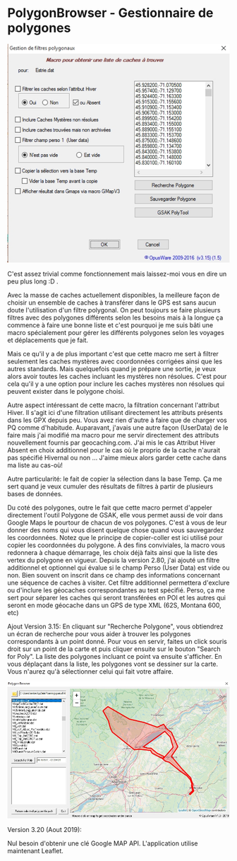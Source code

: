 # PolygonBrowser - Gestionnaire de polygones

![Ecran Principal](https://github.com/OpusTerra/PolygonBrowser/blob/main/PolyGestionPlusScreen.jpg?raw=true)

C'est assez trivial comme fonctionnement mais laissez-moi vous en dire un peu plus long :D .

Avec la masse de caches actuellement disponibles, la meilleure façon de choisir un ensemble de caches à transférer dans le GPS est sans aucun doute l'utilisation d'un filtre polygonal. On peut toujours se faire plusieurs filtres avec des polygones différents selon les besoins mais à la longue ça commence à faire une bonne liste et c'est pourquoi je me suis bâti une macro spécialement pour gérer les différents polygones selon les voyages et déplacements que je fait.

Mais ce qu'il y a de plus important c'est que cette macro me sert à filtrer seulement les caches mystères avec coordonnées corrigées ainsi que les autres standards. Mais quelquefois quand je prépare une sortie, je veux alors avoir toutes les caches incluant les mystères non résolues. C'est pour cela qu'il y a une option pour inclure les caches mystères non résolues qui peuvent exister dans le polygone choisi.

Autre aspect intéressant de cette macro, la filtration concernant l'attribut Hiver. Il s'agit ici d'une filtration utilisant directement les attributs présents dans les GPX depuis peu. Vous avez rien d'autre à faire que de charger vos PQ comme d'habitude. Auparavant, j'avais une autre façon (UserData) de le faire mais j'ai modifié ma macro pour me servir directement des attributs nouvellement fournis par geocaching.com. J'ai mis le cas Attribut Hiver Absent en choix additionnel pour le cas où le proprio de la cache n'aurait pas spécifié Hivernal ou non ... J'aime mieux alors garder cette cache dans ma liste au cas-où!

Autre particularité: le fait de copier la sélection dans la base Temp. Ça me sert quand je veux cumuler des résultats de filtres à partir de plusieurs bases de données.

Du coté des polygones, outre le fait que cette macro permet d'appeler directement l'outil Polygone de GSAK, elle vous permet aussi de voir dans Google Maps le pourtour de chacun de vos polygones. C'est à vous de leur donner des noms qui vous disent quelque chose quand vous sauvegardez les coordonnées. Notez que le principe de copier-coller est ici utilisé pour copier les coordonnées du polygone. À des fins conviviales, la macro vous redonnera à chaque démarrage, les choix déjà faits ainsi que la liste des vertex du polygone en vigueur.
Depuis la version 2.80, j'ai ajouté un filtre additionnel et optionnel qui évalue si le champ Perso (User Data) est vide ou non. Bien souvent on inscrit dans ce champ des informations concernant une séquence de caches à visiter. Cet filtre additionnel permettera d'exclure ou d'inclure les géocaches correspondantes au test spécifié. Perso, ça me sert pour séparer les caches qui seront transférées en POI et les autres qui seront en mode géocache dans un GPS de type XML (62S, Montana 600, etc)
 
 
 Ajout Version 3.15: En cliquant sur "Recherche Polygone", vous obtiendrez un écran de recherche pour vous aider à trouver les polygones correspondants à un point donné. Pour vous en servir, faites un click souris droit sur un point de la carte et puis cliquer ensuite sur le bouton "Search for Poly". La liste des polygones incluant ce point va ensuite s'afficher. En vous déplaçant dans la liste, les polygones vont se dessiner sur la carte. Vous n'aurez qu'à sélectionner celui qui fait votre affaire.

![Recherche de polygones](https://github.com/OpusTerra/PolygonBrowser/blob/main/PolyGestion_SearchPolygon.jpg?raw=true)

Version 3.20 (Aout 2019):

Nul besoin d'obtenir une clé Google MAP API. L'application utilise maintenant Leaflet.
